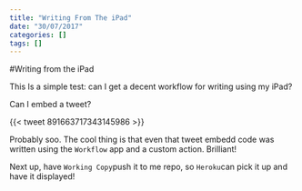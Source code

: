 ```yaml
---
title: "Writing From The iPad"
date: "30/07/2017"
categories: []
tags: []
---
```

#Writing from the iPad

This Is a simple test: can I get a decent workflow for writing using my iPad?

Can I embed a tweet?

{{< tweet 891663717343145986 >}}

Probably soo. The cool thing is that even that tweet embedd code was written using the `Workflow` app and a custom action. Brilliant!

Next up, have `Working Copy`push it to me repo, so `Heroku`can pick it up and have it displayed!
